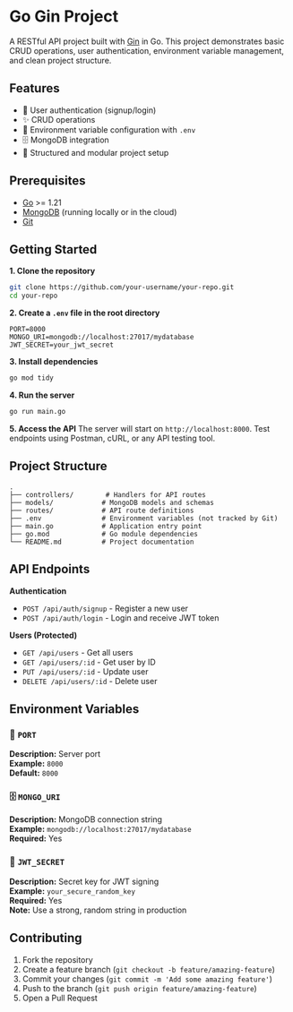 # Go Gin Project

A RESTful API project built with [Gin](https://github.com/gin-gonic/gin) in Go. This project demonstrates basic CRUD operations, user authentication, environment variable management, and clean project structure.

## Features

- 🔐 User authentication (signup/login)
- ✨ CRUD operations
- 🔧 Environment variable configuration with `.env`
- 🗄️ MongoDB integration
- 📁 Structured and modular project setup

## Prerequisites

- [Go](https://golang.org/dl/) >= 1.21
- [MongoDB](https://www.mongodb.com/) (running locally or in the cloud)
- [Git](https://git-scm.com/)

## Getting Started

**1. Clone the repository**

```bash
git clone https://github.com/your-username/your-repo.git
cd your-repo
```

**2. Create a `.env` file in the root directory**

```env
PORT=8000
MONGO_URI=mongodb://localhost:27017/mydatabase
JWT_SECRET=your_jwt_secret
```

**3. Install dependencies**

```bash
go mod tidy
```

**4. Run the server**

```bash
go run main.go
```

**5. Access the API**
The server will start on `http://localhost:8000`. Test endpoints using Postman, cURL, or any API testing tool.

## Project Structure

```
.
├── controllers/        # Handlers for API routes
├── models/            # MongoDB models and schemas
├── routes/            # API route definitions
├── .env               # Environment variables (not tracked by Git)
├── main.go            # Application entry point
├── go.mod             # Go module dependencies
└── README.md          # Project documentation
```

## API Endpoints

**Authentication**

- `POST /api/auth/signup` - Register a new user
- `POST /api/auth/login` - Login and receive JWT token

**Users (Protected)**

- `GET /api/users` - Get all users
- `GET /api/users/:id` - Get user by ID
- `PUT /api/users/:id` - Update user
- `DELETE /api/users/:id` - Delete user

## Environment Variables

### 🔌 `PORT`

**Description:** Server port  
**Example:** `8000`  
**Default:** `8000`

### 🗄️ `MONGO_URI`

**Description:** MongoDB connection string  
**Example:** `mongodb://localhost:27017/mydatabase`  
**Required:** Yes

### 🔐 `JWT_SECRET`

**Description:** Secret key for JWT signing  
**Example:** `your_secure_random_key`  
**Required:** Yes  
**Note:** Use a strong, random string in production

## Contributing

1. Fork the repository
2. Create a feature branch (`git checkout -b feature/amazing-feature`)
3. Commit your changes (`git commit -m 'Add some amazing feature'`)
4. Push to the branch (`git push origin feature/amazing-feature`)
5. Open a Pull Request
